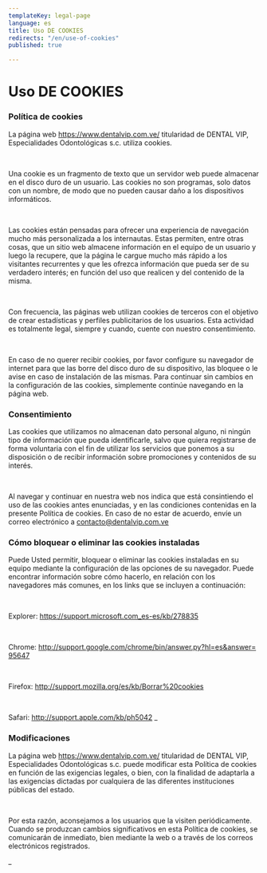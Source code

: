```yaml
---
templateKey: legal-page
language: es
title: Uso DE COOKIES
redirects: "/en/use-of-cookies"
published: true

---
```

<div class="dv-cookies-policy container-fluid dv-main-menu"> <h1 class="dv-page-titles text-left">Uso DE COOKIES</h1> <h3 class="dv-page-titles text-left">Política de cookies</h3> <div class="paragraph-group"> <p> La página web <a class="dv-link-green" href="/" >https://www.dentalvip.com.ve/</a > titularidad de DENTAL VIP, Especialidades Odontológicas s.c. utiliza cookies. </p> <br /> <p> Una cookie es un fragmento de texto que un servidor web puede almacenar en el disco duro de un usuario. Las cookies no son programas, solo datos con un nombre, de modo que no pueden causar daño a los dispositivos informáticos. </p> <br /> <p> Las cookies están pensadas para ofrecer una experiencia de navegación mucho más personalizada a los internautas. Estas permiten, entre otras cosas, que un sitio web almacene información en el equipo de un usuario y luego la recupere, que la página le cargue mucho más rápido a los visitantes recurrentes y que les ofrezca información que pueda ser de su verdadero interés; en función del uso que realicen y del contenido de la misma.  </p> <br /> <p> Con frecuencia, las páginas web utilizan cookies de terceros con el objetivo de crear estadísticas y perfiles publicitarios de los usuarios. Esta actividad es totalmente legal, siempre y cuando, cuente con nuestro consentimiento. </p> <br /> <p> En caso de no querer recibir cookies, por favor configure su navegador de internet para que las borre del disco duro de su dispositivo, las bloquee o le avise en caso de instalación de las mismas. Para continuar sin cambios en la configuración de las cookies, simplemente continúe navegando en la página web. </p> </div> <h3 class="dv-page-titles text-left">Consentimiento</h3> <div class="paragraph-group"> <p> Las cookies que utilizamos no almacenan dato personal alguno, ni ningún tipo de información que pueda identificarle, salvo que quiera registrarse de forma voluntaria con el fin de utilizar los servicios que ponemos a su disposición o de recibir información sobre promociones y contenidos de su interés. </p> <br /> <p> Al navegar y continuar en nuestra web nos indica que está consintiendo el uso de las cookies antes enunciadas, y en las condiciones contenidas en la presente Política de cookies. En caso de no estar de acuerdo, envíe un correo electrónico a <a class="dv-link-green" href="mailto:contacto@dentalvip.com.ve" >contacto@dentalvip.com.ve</a > </p> </div> <h3 class="dv-page-titles text-left"> Cómo bloquear o eliminar las cookies instaladas </h3> <div class="paragraph-group"> <p> Puede Usted permitir, bloquear o eliminar las cookies instaladas en su equipo mediante la configuración de las opciones de su navegador. Puede encontrar información sobre cómo hacerlo, en relación con los navegadores más comunes, en los links que se incluyen a continuación: </p> <br /> <p> Explorer: <a target="_blank" rel="noopener noreferrer" class="dv-link-green" href="https://support.microsoft.com/es-es/kb/278835" style="word-break: break-all;" >https://support.microsoft.com_es-es/kb/278835</a
>
</p>
<br />
<p>
Chrome:
<a
target="_blank"
rel="noopener noreferrer"
class="dv-link-green"
href="http://support.google.com/chrome/bin/answer.py?hl=es&answer=95647"
style="word-break: break-all;"
>http://support.google.com/chrome/bin/answer.py?hl=es&answer=95647</a
>
</p>
<br />
<p>
Firefox:
<a
target="_blank"
rel="noopener noreferrer"
class="dv-link-green"
href="http://support.mozilla.org/es/kb/Borrar%20cookies"
style="word-break: break-all;"
>http://support.mozilla.org/es/kb/Borrar%20cookies</a
>
</p>
<br />
<p>
Safari:
<a
target="_blank"
rel="noopener noreferrer"
class="dv-link-green"
href="http://support.apple.com/kb/ph5042"
style="word-break: break-all;"
>http://support.apple.com/kb/ph5042</a
>
_</p_
</div>
<h3 class="dv-page-titles text-left">Modificaciones</h3>
<div class="paragraph-group">
<p>
La página web
<a class="dv-link-green" href="/">https://www.dentalvip.com.ve/</a>
titularidad de DENTAL VIP, Especialidades Odontológicas s.c. puede
modificar esta Política de cookies en función de las exigencias legales, o
bien, con la finalidad de adaptarla a las exigencias dictadas por
cualquiera de las diferentes instituciones públicas del estado.
</p>
<br />
<p>
Por esta razón, aconsejamos a los usuarios que la visiten periódicamente.
Cuando se produzcan cambios significativos en esta Política de cookies, se
comunicarán de inmediato, bien mediante la web o a través de los correos
electrónicos registrados.
</p>
</div>
_</div>